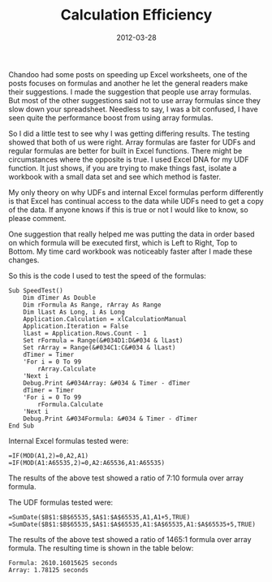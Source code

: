 ﻿---
date: 2012-03-28
title: Calculation Efficiency
subTitle: Array Formulas
tags:
    - excel
    - formulas
    - array-formulas
    - efficiency
---

Chandoo had some posts on speeding up Excel worksheets, one of the posts focuses on formulas and another he let the general readers make their suggestions. I made the suggestion that people use array formulas. But most of the other suggestions said not to use array formulas since they slow down your spreadsheet. Needless to say, I was a bit confused, I have seen quite the performance boost from using array formulas.

So I did a little test to see why I was getting differing results. The testing showed that both of us were right. Array formulas are faster for UDFs and regular formulas are better for built in Excel functions. There might be circumstances where the opposite is true. I used Excel DNA for my UDF function. It just shows, if you are trying to make things fast, isolate a workbook with a small data set and see which method is faster.

My only theory on why UDFs and internal Excel formulas perform differently is that Excel has continual access to the data while UDFs need to get a copy of the data. If anyone knows if this is true or not I would like to know, so please comment.

One suggestion that really helped me was putting the data in order based on which formula will be executed first, which is Left to Right, Top to Bottom. My time card workbook was noticeably faster after I made these changes.

So this is the code I used to test the speed of the formulas:

``` vbscript
Sub SpeedTest()
    Dim dTimer As Double
    Dim rFormula As Range, rArray As Range
    Dim lLast As Long, i As Long
    Application.Calculation = xlCalculationManual
    Application.Iteration = False
    lLast = Application.Rows.Count - 1
    Set rFormula = Range(&#034D1:D&#034 & lLast)
    Set rArray = Range(&#034C1:C&#034 & lLast)
    dTimer = Timer
    'For i = 0 To 99
        rArray.Calculate
    'Next i
    Debug.Print &#034Array: &#034 & Timer - dTimer
    dTimer = Timer
    'For i = 0 To 99
        rFormula.Calculate
    'Next i
    Debug.Print &#034Formula: &#034 & Timer - dTimer
End Sub
```

Internal Excel formulas tested were:

``` vbscript
=IF(MOD(A1,2)=0,A2,A1)
=IF(MOD(A1:A65535,2)=0,A2:A65536,A1:A65535)
```

The results of the above test showed a ratio of 7:10 formula over array formula.

The UDF formulas tested were:

``` vbscript
=SumDate($B$1:$B$65535,$A$1:$A$65535,A1,A1+5,TRUE)
=SumDate($B$1:$B$65535,$A$1:$A$65535,A1:$A$65535,A1:$A$65535+5,TRUE)
```

The results of the above test showed a ratio of 1465:1 formula over array formula. The resulting time is shown in the table below:

``` vbscript
Formula: 2610.16015625 seconds
Array: 1.78125 seconds
```
